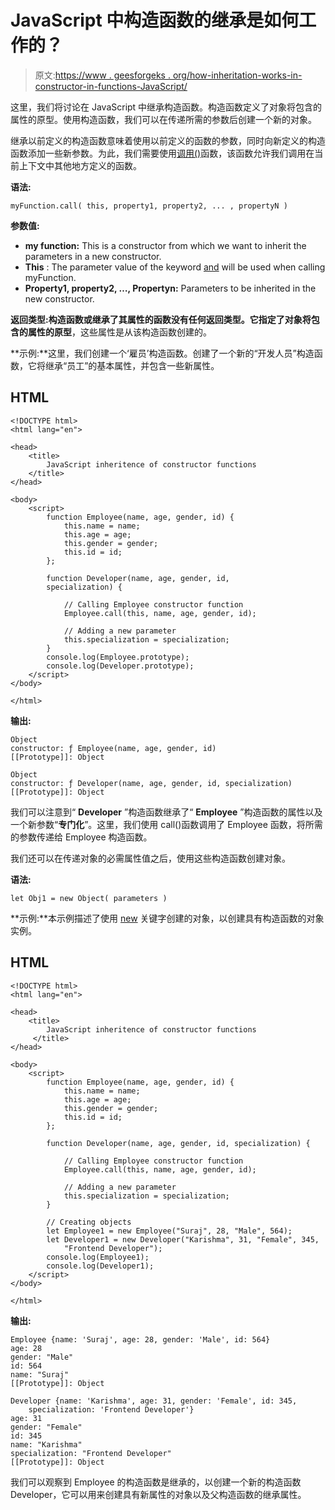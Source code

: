 # JavaScript 中构造函数的继承是如何工作的？

> 原文:[https://www . geesforgeks . org/how-inheritation-works-in-constructor-in-functions-JavaScript/](https://www.geeksforgeeks.org/how-inheritance-works-in-constructor-functions-in-javascript/)

这里，我们将讨论在 JavaScript 中继承构造函数。构造函数定义了对象将包含的属性的原型。使用构造函数，我们可以在传递所需的参数后创建一个新的对象。

继承以前定义的构造函数意味着使用以前定义的函数的参数，同时向新定义的构造函数添加一些新参数。为此，我们需要使用[调用()](https://www.geeksforgeeks.org/javascript-function-prototype-call-method/)函数，该函数允许我们调用在当前上下文中其他地方定义的函数。

**语法:**

```
myFunction.call( this, property1, property2, ... , propertyN )
```

**参数值:**

*   **my function:** This is a constructor from which we want to inherit the parameters in a new constructor.
*   **This** : The parameter value of the keyword [and](https://www.geeksforgeeks.org/this-in-javascript/) will be used when calling myFunction.
*   **Property1, property2, …, Propertyn:** Parameters to be inherited in the new constructor.

**返回类型:**构造函数或继承了其属性的函数没有任何返回类型。它指定了对象将包含的属性的**原型**，这些属性是从该构造函数创建的。

**示例:**这里，我们创建一个‘雇员’构造函数。创建了一个新的“开发人员”构造函数，它将继承“员工”的基本属性，并包含一些新属性。

## HTML

```
<!DOCTYPE html>
<html lang="en">

<head>
    <title> 
        JavaScript inheritence of constructor functions 
    </title>
</head>

<body>
    <script>
        function Employee(name, age, gender, id) {
            this.name = name;
            this.age = age;
            this.gender = gender;
            this.id = id;
        };

        function Developer(name, age, gender, id, 
        specialization) {

            // Calling Employee constructor function
            Employee.call(this, name, age, gender, id);

            // Adding a new parameter
            this.specialization = specialization;
        }
        console.log(Employee.prototype);
        console.log(Developer.prototype);
    </script>
</body>

</html>
```

**输出:**

```
Object
constructor: ƒ Employee(name, age, gender, id)
[[Prototype]]: Object

Object
constructor: ƒ Developer(name, age, gender, id, specialization)
[[Prototype]]: Object
```

我们可以注意到“ **Developer** ”构造函数继承了“ **Employee** ”构造函数的属性以及一个新参数“**专门化**”。这里，我们使用 call()函数调用了 Employee 函数，将所需的参数传递给 Employee 构造函数。

我们还可以在传递对象的必需属性值之后，使用这些构造函数创建对象。

**语法:**

```
let Obj1 = new Object( parameters )
```

**示例:**本示例描述了使用 [new](https://www.geeksforgeeks.org/javascript-new-keyword/) 关键字创建的对象，以创建具有构造函数的对象实例。

## HTML

```
<!DOCTYPE html>
<html lang="en">

<head>
    <title> 
        JavaScript inheritence of constructor functions
     </title>
</head>

<body>
    <script>
        function Employee(name, age, gender, id) {
            this.name = name;
            this.age = age;
            this.gender = gender;
            this.id = id;
        };

        function Developer(name, age, gender, id, specialization) {

            // Calling Employee constructor function
            Employee.call(this, name, age, gender, id);

            // Adding a new parameter
            this.specialization = specialization;
        }

        // Creating objects
        let Employee1 = new Employee("Suraj", 28, "Male", 564);
        let Developer1 = new Developer("Karishma", 31, "Female", 345,
            "Frontend Developer");
        console.log(Employee1);
        console.log(Developer1);
    </script>
</body>

</html>
```

**输出:**

```
Employee {name: 'Suraj', age: 28, gender: 'Male', id: 564}
age: 28
gender: "Male"
id: 564
name: "Suraj"
[[Prototype]]: Object

Developer {name: 'Karishma', age: 31, gender: 'Female', id: 345, 
    specialization: 'Frontend Developer'}
age: 31
gender: "Female"
id: 345
name: "Karishma"
specialization: "Frontend Developer"
[[Prototype]]: Object
```

我们可以观察到 Employee 的构造函数是继承的，以创建一个新的构造函数 Developer，它可以用来创建具有新属性的对象以及父构造函数的继承属性。